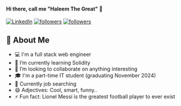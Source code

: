 #### Hi there, call me **"Haleem The Great"** 👋

<p align="left">
  <a href="[https://www.linkedin.com/in/haleembello](https://www.linkedin.com/in/haleembello)"><img alt="LinkedIn" title="LinkedIn" src="https://img.shields.io/badge/-LinkedIn-0077B5?style=for-the-badge&logo=linkedin&logoColor=white"/></a>
  <a href="[https://twitter.com/genialtechie](https://twitter.com/genialtechie)"><img alt="followers" title="Follow me on Twitter" src="https://img.shields.io/twitter/follow/genialtechie?color=55960c&label=Follow&logo=twitter&logoColor=white&style=for-the-badge"/></a>
  <a href="[https://github.com/genialtechie](https://github.com/genialtechie)"><img alt="followers" title="Follow me on Github" src="https://img.shields.io/github/followers/genialtechie?color=236ad3&style=for-the-badge&logo=github&label=Follow"/></a>
</p>

## 📖 About Me
- 💻 I'm a full stack web engineer
- 🌱 I’m currently learning Solidity
- 👯 I’m looking to collaborate on anything interesting
- 🎓 I'm a part-time IT student (graduating November 2024)
- 👔 Currently job searching 
- 😄 Adjectives: Cool, smart, funny..
- ⚡ Fun fact: Lionel Messi is the greatest football player to ever exist

